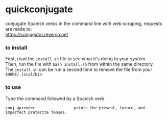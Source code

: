 # quickconjugate
conjugate Spanish verbs in the command line with web scraping, requests are made to:    
<https://conjugator.reverso.net>

### to install
First, read the ```install.sh``` file to see what it's doing to your system.   
Then, run the file with ```bash install.sh``` from within the same directory.    
The ```install.sh``` can be run a second time to remove the file from your ```$HOME/.local/bin```

### to use
Type the command followed by a Spanish verb.

```
conj aprender                 prints the present, future, and imperfect preterite tenses.
```

